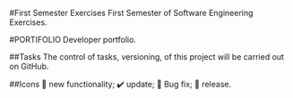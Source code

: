 #First Semester Exercises
 First Semester of Software Engineering Exercises.


#PORTIFOLIO
    Developer portfolio.

##Tasks
    The control of tasks, versioning, of this project will be carried out on GitHub.

##Icons
🎁 new functionality; 
✔️ update; 
🦗 Bug fix; 
🏁 release.